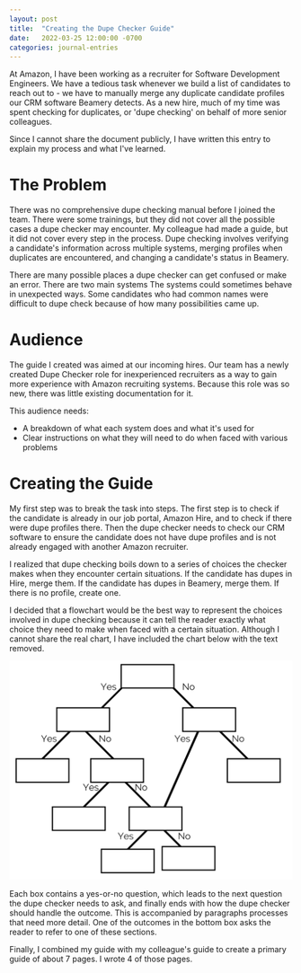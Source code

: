 ```yaml
---
layout: post
title:  "Creating the Dupe Checker Guide"
date:   2022-03-25 12:00:00 -0700
categories: journal-entries
---
```


At Amazon, I have been working as a recruiter for Software Development Engineers. We have a tedious task whenever we build a list of candidates to reach out to - we have to manually merge any duplicate candidate profiles our CRM software Beamery detects. As a new hire, much of my time was spent checking for duplicates, or 'dupe checking' on behalf of more senior colleagues.

Since I cannot share the document publicly, I have written this entry to explain my process and what I've learned.

# The Problem

There was no comprehensive dupe checking manual before I joined the team. There were some trainings, but they did not cover all the possible cases a dupe checker may encounter. My colleague had made a guide, but it did not cover every step in the process. Dupe checking involves verifying a candidate's information across multiple systems, merging profiles when duplicates are encountered, and changing a candidate's status in Beamery.

There are many possible places a dupe checker can get confused or make an error. There are two main systems The systems could sometimes behave in unexpected ways. Some candidates who had common names were difficult to dupe check because of how many possibilities came up.

# Audience

The guide I created was aimed at our incoming hires. Our team has a newly created Dupe Checker role for inexperienced recruiters as a way to gain more experience with Amazon recruiting systems. Because this role was so new, there was little existing documentation for it.

This audience needs:
* A breakdown of what each system does and what it's used for
* Clear instructions on what they will need to do when faced with various problems

# Creating the Guide

My first step was to break the task into steps. The first step is to check if the candidate is already in our job portal, Amazon Hire, and to check if there were dupe profiles there. Then the dupe checker needs to check our CRM software to ensure the candidate does not have dupe profiles and is not already engaged with another Amazon recruiter.

I realized that dupe checking boils down to a series of choices the checker makes when they encounter certain situations. If the candidate has dupes in Hire, merge them. If the candidate has dupes in Beamery, merge them. If there is no profile, create one.

I decided that a flowchart would be the best way to represent the choices involved in dupe checking because it can tell the reader exactly what choice they need to make when faced with a certain situation. Although I cannot share the real chart, I have included the chart below with the text removed.

![Dupe Checking Flowchart](/images/flowchart.png "Dupe Checking Flowchart")

Each box contains a yes-or-no question, which leads to the next question the dupe checker needs to ask, and finally ends with how the dupe checker should handle the outcome. This is accompanied by paragraphs processes that need more detail. One of the outcomes in the bottom box asks the reader to refer to one of these sections.

Finally, I combined my guide with my colleague's guide to create a primary guide of about 7 pages. I wrote 4 of those pages.
